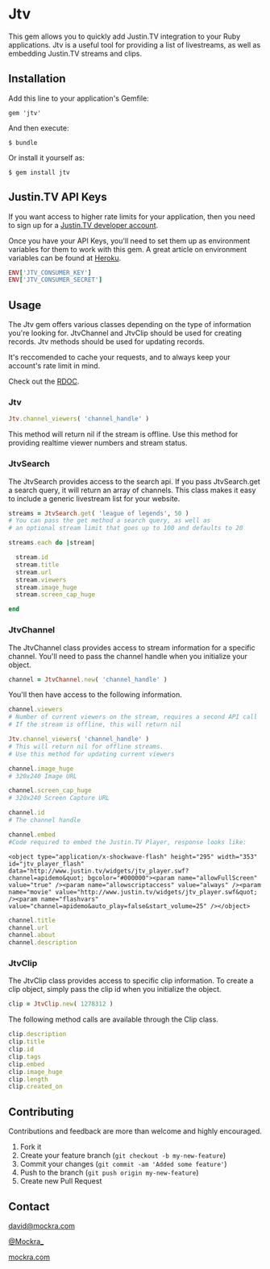 # Jtv

This gem allows you to quickly add Justin.TV integration to your Ruby applications. Jtv is a useful tool for providing a list of livestreams, as well as embedding Justin.TV streams and clips.

## Installation

Add this line to your application's Gemfile:

    gem 'jtv'

And then execute:

    $ bundle

Or install it yourself as:

    $ gem install jtv

## Justin.TV API Keys

If you want access to higher rate limits for your application, then you
need to sign up for a [Justin.TV developer account](http://www.justin.tv/developer/activate).

Once you have your API Keys, you'll need to set them up as environment
variables for them to work with this gem. A great article on environment
variables can be found at [Heroku](https://devcenter.heroku.com/articles/config-vars).

``` ruby
ENV['JTV_CONSUMER_KEY']
ENV['JTV_CONSUMER_SECRET']
```

## Usage

The Jtv gem offers various classes depending on the type of information
you're looking for. JtvChannel and JtvClip should be used for creating records. 
Jtv methods should be used for updating records.

It's reccomended to cache your requests, and to always keep your
account's rate limit in mind.

Check out the [RDOC](http://rubydoc.info/github/Mockra/Jtv/).

### Jtv

```ruby
Jtv.channel_viewers( 'channel_handle' )
```

This method will return nil if the stream is offline. Use this
method for providing realtime viewer numbers and stream status.

### JtvSearch

The JtvSearch provides access to the search api. If you pass
JtvSearch.get a search query, it will return an array of channels.
This class makes it easy to include a generic livestream list for your
website.

```ruby
streams = JtvSearch.get( 'league of legends', 50 )
# You can pass the get method a search query, as well as
# an optional stream limit that goes up to 100 and defaults to 20

streams.each do |stream|

  stream.id
  stream.title
  stream.url
  stream.viewers
  stream.image_huge
  stream.screen_cap_huge

end
```

### JtvChannel

The JtvChannel class provides access to stream information for a
specific channel. You'll need to pass the channel handle when you
initialize your object.

```ruby
channel = JtvChannel.new( 'channel_handle' )
```

You'll then have access to the following information.

```ruby
channel.viewers
# Number of current viewers on the stream, requires a second API call
# If the stream is offline, this will return nil

Jtv.channel_viewers( 'channel_handle' )
# This will return nil for offline streams.
# Use this method for updating current viewers

channel.image_huge
# 320x240 Image URL

channel.screen_cap_huge
# 320x240 Screen Capture URL

channel.id
# The channel handle

channel.embed
#Code required to embed the Justin.TV Player, response looks like:
```

```
<object type="application/x-shockwave-flash" height="295" width="353" id="jtv_player_flash" data="http://www.justin.tv/widgets/jtv_player.swf?channel=apidemo&quot; bgcolor="#000000"><param name="allowFullScreen" value="true" /><param name="allowscriptaccess" value="always" /><param name="movie" value="http://www.justin.tv/widgets/jtv_player.swf&quot; /><param name="flashvars" value="channel=apidemo&auto_play=false&start_volume=25" /></object>
```

```ruby
channel.title
channel.url
channel.about
channel.description
```

### JtvClip

The JtvClip class provides access to specific clip information. To
create a clip object, simply pass the clip id when you initialize the
object.

```ruby
clip = JtvClip.new( 1278312 )
```

The following method calls are available through the Clip class.

```ruby
clip.description
clip.title
clip.id
clip.tags
clip.embed
clip.image_huge
clip.length
clip.created_on
```

## Contributing

Contributions and feedback are more than welcome and highly encouraged.

1. Fork it
2. Create your feature branch (`git checkout -b my-new-feature`)
3. Commit your changes (`git commit -am 'Added some feature'`)
4. Push to the branch (`git push origin my-new-feature`)
5. Create new Pull Request

## Contact

[david@mockra.com](mailto:david@mockra.com)

[@Mockra_](http://twitter.com/#!/mockra_)

[mockra.com](http://mockra.com)
